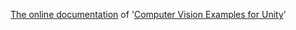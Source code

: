 [The online documentation](https://github.com/rfilkov/cvedocs/wiki) of '[Computer Vision Examples for Unity](https://assetstore.unity.com/packages/slug/174050)'

